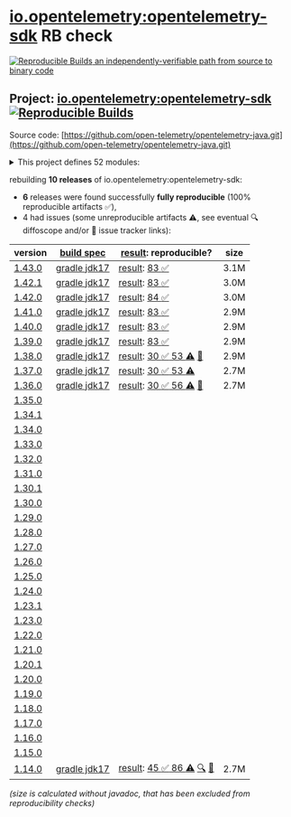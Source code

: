 [io.opentelemetry:opentelemetry-sdk](https://central.sonatype.com/artifact/io.opentelemetry/opentelemetry-sdk/versions) RB check
=======

[![Reproducible Builds](https://reproducible-builds.org/images/logos/rb.svg) an independently-verifiable path from source to binary code](https://reproducible-builds.org/)

## Project: [io.opentelemetry:opentelemetry-sdk](https://central.sonatype.com/artifact/io.opentelemetry/opentelemetry-sdk/versions) [![Reproducible Builds](https://img.shields.io/endpoint?url=https://raw.githubusercontent.com/jvm-repo-rebuild/reproducible-central/master/content/io/opentelemetry/java/badge.json)](https://github.com/jvm-repo-rebuild/reproducible-central/blob/master/content/io/opentelemetry/java/README.md)

Source code: [https://github.com/open-telemetry/opentelemetry-java.git](https://github.com/open-telemetry/opentelemetry-java.git)

<details><summary>This project defines 52 modules:</summary>

* [io.opentelemetry:opentelemetry-api](https://central.sonatype.com/artifact/io.opentelemetry/opentelemetry-api/overview)
* [io.opentelemetry:opentelemetry-api-events](https://central.sonatype.com/artifact/io.opentelemetry/opentelemetry-api-events/overview)
* [io.opentelemetry:opentelemetry-api-incubator](https://central.sonatype.com/artifact/io.opentelemetry/opentelemetry-api-incubator/overview)
* [io.opentelemetry:opentelemetry-bom](https://central.sonatype.com/artifact/io.opentelemetry/opentelemetry-bom/overview)
* [io.opentelemetry:opentelemetry-bom-alpha](https://central.sonatype.com/artifact/io.opentelemetry/opentelemetry-bom-alpha/overview)
* [io.opentelemetry:opentelemetry-context](https://central.sonatype.com/artifact/io.opentelemetry/opentelemetry-context/overview)
* [io.opentelemetry:opentelemetry-exporter-common](https://central.sonatype.com/artifact/io.opentelemetry/opentelemetry-exporter-common/overview)
* [io.opentelemetry:opentelemetry-exporter-jaeger](https://central.sonatype.com/artifact/io.opentelemetry/opentelemetry-exporter-jaeger/overview)
* [io.opentelemetry:opentelemetry-exporter-jaeger-proto](https://central.sonatype.com/artifact/io.opentelemetry/opentelemetry-exporter-jaeger-proto/overview)
* [io.opentelemetry:opentelemetry-exporter-jaeger-thrift](https://central.sonatype.com/artifact/io.opentelemetry/opentelemetry-exporter-jaeger-thrift/overview)
* [io.opentelemetry:opentelemetry-exporter-logging](https://central.sonatype.com/artifact/io.opentelemetry/opentelemetry-exporter-logging/overview)
* [io.opentelemetry:opentelemetry-exporter-logging-otlp](https://central.sonatype.com/artifact/io.opentelemetry/opentelemetry-exporter-logging-otlp/overview)
* [io.opentelemetry:opentelemetry-exporter-otlp](https://central.sonatype.com/artifact/io.opentelemetry/opentelemetry-exporter-otlp/overview)
* [io.opentelemetry:opentelemetry-exporter-otlp-common](https://central.sonatype.com/artifact/io.opentelemetry/opentelemetry-exporter-otlp-common/overview)
* [io.opentelemetry:opentelemetry-exporter-otlp-http-logs](https://central.sonatype.com/artifact/io.opentelemetry/opentelemetry-exporter-otlp-http-logs/overview)
* [io.opentelemetry:opentelemetry-exporter-otlp-http-metrics](https://central.sonatype.com/artifact/io.opentelemetry/opentelemetry-exporter-otlp-http-metrics/overview)
* [io.opentelemetry:opentelemetry-exporter-otlp-http-trace](https://central.sonatype.com/artifact/io.opentelemetry/opentelemetry-exporter-otlp-http-trace/overview)
* [io.opentelemetry:opentelemetry-exporter-otlp-logs](https://central.sonatype.com/artifact/io.opentelemetry/opentelemetry-exporter-otlp-logs/overview)
* [io.opentelemetry:opentelemetry-exporter-otlp-metrics](https://central.sonatype.com/artifact/io.opentelemetry/opentelemetry-exporter-otlp-metrics/overview)
* [io.opentelemetry:opentelemetry-exporter-otlp-trace](https://central.sonatype.com/artifact/io.opentelemetry/opentelemetry-exporter-otlp-trace/overview)
* [io.opentelemetry:opentelemetry-exporter-prometheus](https://central.sonatype.com/artifact/io.opentelemetry/opentelemetry-exporter-prometheus/overview)
* [io.opentelemetry:opentelemetry-exporter-sender-grpc-managed-channel](https://central.sonatype.com/artifact/io.opentelemetry/opentelemetry-exporter-sender-grpc-managed-channel/overview)
* [io.opentelemetry:opentelemetry-exporter-sender-jdk](https://central.sonatype.com/artifact/io.opentelemetry/opentelemetry-exporter-sender-jdk/overview)
* [io.opentelemetry:opentelemetry-exporter-sender-okhttp](https://central.sonatype.com/artifact/io.opentelemetry/opentelemetry-exporter-sender-okhttp/overview)
* [io.opentelemetry:opentelemetry-exporter-zipkin](https://central.sonatype.com/artifact/io.opentelemetry/opentelemetry-exporter-zipkin/overview)
* [io.opentelemetry:opentelemetry-extension-annotations](https://central.sonatype.com/artifact/io.opentelemetry/opentelemetry-extension-annotations/overview)
* [io.opentelemetry:opentelemetry-extension-aws](https://central.sonatype.com/artifact/io.opentelemetry/opentelemetry-extension-aws/overview)
* [io.opentelemetry:opentelemetry-extension-incubator](https://central.sonatype.com/artifact/io.opentelemetry/opentelemetry-extension-incubator/overview)
* [io.opentelemetry:opentelemetry-extension-kotlin](https://central.sonatype.com/artifact/io.opentelemetry/opentelemetry-extension-kotlin/overview)
* [io.opentelemetry:opentelemetry-extension-noop-api](https://central.sonatype.com/artifact/io.opentelemetry/opentelemetry-extension-noop-api/overview)
* [io.opentelemetry:opentelemetry-extension-trace-propagators](https://central.sonatype.com/artifact/io.opentelemetry/opentelemetry-extension-trace-propagators/overview)
* [io.opentelemetry:opentelemetry-micrometer1-shim](https://central.sonatype.com/artifact/io.opentelemetry/opentelemetry-micrometer1-shim/overview)
* [io.opentelemetry:opentelemetry-opencensus-shim](https://central.sonatype.com/artifact/io.opentelemetry/opentelemetry-opencensus-shim/overview)
* [io.opentelemetry:opentelemetry-opentracing-shim](https://central.sonatype.com/artifact/io.opentelemetry/opentelemetry-opentracing-shim/overview)
* [io.opentelemetry:opentelemetry-sdk](https://central.sonatype.com/artifact/io.opentelemetry/opentelemetry-sdk/overview)
* [io.opentelemetry:opentelemetry-sdk-common](https://central.sonatype.com/artifact/io.opentelemetry/opentelemetry-sdk-common/overview)
* [io.opentelemetry:opentelemetry-sdk-extension-autoconfigure](https://central.sonatype.com/artifact/io.opentelemetry/opentelemetry-sdk-extension-autoconfigure/overview)
* [io.opentelemetry:opentelemetry-sdk-extension-autoconfigure-spi](https://central.sonatype.com/artifact/io.opentelemetry/opentelemetry-sdk-extension-autoconfigure-spi/overview)
* [io.opentelemetry:opentelemetry-sdk-extension-aws](https://central.sonatype.com/artifact/io.opentelemetry/opentelemetry-sdk-extension-aws/overview)
* [io.opentelemetry:opentelemetry-sdk-extension-incubator](https://central.sonatype.com/artifact/io.opentelemetry/opentelemetry-sdk-extension-incubator/overview)
* [io.opentelemetry:opentelemetry-sdk-extension-jaeger-remote-sampler](https://central.sonatype.com/artifact/io.opentelemetry/opentelemetry-sdk-extension-jaeger-remote-sampler/overview)
* [io.opentelemetry:opentelemetry-sdk-extension-jfr-events](https://central.sonatype.com/artifact/io.opentelemetry/opentelemetry-sdk-extension-jfr-events/overview)
* [io.opentelemetry:opentelemetry-sdk-extension-metric-incubator](https://central.sonatype.com/artifact/io.opentelemetry/opentelemetry-sdk-extension-metric-incubator/overview)
* [io.opentelemetry:opentelemetry-sdk-extension-resources](https://central.sonatype.com/artifact/io.opentelemetry/opentelemetry-sdk-extension-resources/overview)
* [io.opentelemetry:opentelemetry-sdk-extension-tracing-incubator](https://central.sonatype.com/artifact/io.opentelemetry/opentelemetry-sdk-extension-tracing-incubator/overview)
* [io.opentelemetry:opentelemetry-sdk-extension-zpages](https://central.sonatype.com/artifact/io.opentelemetry/opentelemetry-sdk-extension-zpages/overview)
* [io.opentelemetry:opentelemetry-sdk-logs](https://central.sonatype.com/artifact/io.opentelemetry/opentelemetry-sdk-logs/overview)
* [io.opentelemetry:opentelemetry-sdk-logs-testing](https://central.sonatype.com/artifact/io.opentelemetry/opentelemetry-sdk-logs-testing/overview)
* [io.opentelemetry:opentelemetry-sdk-metrics](https://central.sonatype.com/artifact/io.opentelemetry/opentelemetry-sdk-metrics/overview)
* [io.opentelemetry:opentelemetry-sdk-testing](https://central.sonatype.com/artifact/io.opentelemetry/opentelemetry-sdk-testing/overview)
* [io.opentelemetry:opentelemetry-sdk-trace](https://central.sonatype.com/artifact/io.opentelemetry/opentelemetry-sdk-trace/overview)
* [io.opentelemetry:opentelemetry-semconv](https://central.sonatype.com/artifact/io.opentelemetry/opentelemetry-semconv/overview)
</details>

rebuilding **10 releases** of io.opentelemetry:opentelemetry-sdk:
- **6** releases were found successfully **fully reproducible** (100% reproducible artifacts :white_check_mark:),
- 4 had issues (some unreproducible artifacts :warning:, see eventual :mag: diffoscope and/or :memo: issue tracker links):

| version | [build spec](/BUILDSPEC.md) | [result](https://reproducible-builds.org/docs/jvm/): reproducible? | size |
| -- | --------- | ------ | -- |
| [1.43.0](https://central.sonatype.com/artifact/io.opentelemetry/opentelemetry-sdk/1.43.0/pom) | [gradle jdk17](opentelemetry-sdk-1.43.0.buildspec) | [result](opentelemetry-sdk-1.43.0.buildinfo): [83 :white_check_mark: ](opentelemetry-sdk-1.43.0.buildcompare) | 3.1M |
| [1.42.1](https://central.sonatype.com/artifact/io.opentelemetry/opentelemetry-sdk/1.42.1/pom) | [gradle jdk17](opentelemetry-sdk-1.42.1.buildspec) | [result](opentelemetry-sdk-1.42.1.buildinfo): [83 :white_check_mark: ](opentelemetry-sdk-1.42.1.buildcompare) | 3.0M |
| [1.42.0](https://central.sonatype.com/artifact/io.opentelemetry/opentelemetry-sdk/1.42.0/pom) | [gradle jdk17](opentelemetry-sdk-1.42.0.buildspec) | [result](opentelemetry-sdk-1.42.0.buildinfo): [84 :white_check_mark: ](opentelemetry-sdk-1.42.0.buildcompare) | 3.0M |
| [1.41.0](https://central.sonatype.com/artifact/io.opentelemetry/opentelemetry-sdk/1.41.0/pom) | [gradle jdk17](opentelemetry-sdk-1.41.0.buildspec) | [result](opentelemetry-sdk-1.41.0.buildinfo): [83 :white_check_mark: ](opentelemetry-sdk-1.41.0.buildcompare) | 2.9M |
| [1.40.0](https://central.sonatype.com/artifact/io.opentelemetry/opentelemetry-sdk/1.40.0/pom) | [gradle jdk17](opentelemetry-sdk-1.40.0.buildspec) | [result](opentelemetry-sdk-1.40.0.buildinfo): [83 :white_check_mark: ](opentelemetry-sdk-1.40.0.buildcompare) | 2.9M |
| [1.39.0](https://central.sonatype.com/artifact/io.opentelemetry/opentelemetry-sdk/1.39.0/pom) | [gradle jdk17](opentelemetry-sdk-1.39.0.buildspec) | [result](opentelemetry-sdk-1.39.0.buildinfo): [83 :white_check_mark: ](opentelemetry-sdk-1.39.0.buildcompare) | 2.9M |
| [1.38.0](https://central.sonatype.com/artifact/io.opentelemetry/opentelemetry-sdk/1.38.0/pom) | [gradle jdk17](opentelemetry-sdk-1.38.0.buildspec) | [result](opentelemetry-sdk-1.38.0.buildinfo): [30 :white_check_mark:  53 :warning:](opentelemetry-sdk-1.38.0.buildcompare) [:memo:](https://github.com/open-telemetry/opentelemetry-java/pull/6471) | 2.9M |
| [1.37.0](https://central.sonatype.com/artifact/io.opentelemetry/opentelemetry-sdk/1.37.0/pom) | [gradle jdk17](opentelemetry-sdk-1.37.0.buildspec) | [result](opentelemetry-sdk-1.37.0.buildinfo): [30 :white_check_mark:  53 :warning:](opentelemetry-sdk-1.37.0.buildcompare) | 2.7M |
| [1.36.0](https://central.sonatype.com/artifact/io.opentelemetry/opentelemetry-sdk/1.36.0/pom) | [gradle jdk17](opentelemetry-sdk-1.36.0.buildspec) | [result](opentelemetry-sdk-1.36.0.buildinfo): [30 :white_check_mark:  56 :warning:](opentelemetry-sdk-1.36.0.buildcompare) [:memo:](https://github.com/open-telemetry/opentelemetry-java/issues/4488) | 2.7M |
| [1.35.0](https://central.sonatype.com/artifact/io.opentelemetry/opentelemetry-sdk/1.35.0/pom) | | | |
| [1.34.1](https://central.sonatype.com/artifact/io.opentelemetry/opentelemetry-sdk/1.34.1/pom) | | | |
| [1.34.0](https://central.sonatype.com/artifact/io.opentelemetry/opentelemetry-sdk/1.34.0/pom) | | | |
| [1.33.0](https://central.sonatype.com/artifact/io.opentelemetry/opentelemetry-sdk/1.33.0/pom) | | | |
| [1.32.0](https://central.sonatype.com/artifact/io.opentelemetry/opentelemetry-sdk/1.32.0/pom) | | | |
| [1.31.0](https://central.sonatype.com/artifact/io.opentelemetry/opentelemetry-sdk/1.31.0/pom) | | | |
| [1.30.1](https://central.sonatype.com/artifact/io.opentelemetry/opentelemetry-sdk/1.30.1/pom) | | | |
| [1.30.0](https://central.sonatype.com/artifact/io.opentelemetry/opentelemetry-sdk/1.30.0/pom) | | | |
| [1.29.0](https://central.sonatype.com/artifact/io.opentelemetry/opentelemetry-sdk/1.29.0/pom) | | | |
| [1.28.0](https://central.sonatype.com/artifact/io.opentelemetry/opentelemetry-sdk/1.28.0/pom) | | | |
| [1.27.0](https://central.sonatype.com/artifact/io.opentelemetry/opentelemetry-sdk/1.27.0/pom) | | | |
| [1.26.0](https://central.sonatype.com/artifact/io.opentelemetry/opentelemetry-sdk/1.26.0/pom) | | | |
| [1.25.0](https://central.sonatype.com/artifact/io.opentelemetry/opentelemetry-sdk/1.25.0/pom) | | | |
| [1.24.0](https://central.sonatype.com/artifact/io.opentelemetry/opentelemetry-sdk/1.24.0/pom) | | | |
| [1.23.1](https://central.sonatype.com/artifact/io.opentelemetry/opentelemetry-sdk/1.23.1/pom) | | | |
| [1.23.0](https://central.sonatype.com/artifact/io.opentelemetry/opentelemetry-sdk/1.23.0/pom) | | | |
| [1.22.0](https://central.sonatype.com/artifact/io.opentelemetry/opentelemetry-sdk/1.22.0/pom) | | | |
| [1.21.0](https://central.sonatype.com/artifact/io.opentelemetry/opentelemetry-sdk/1.21.0/pom) | | | |
| [1.20.1](https://central.sonatype.com/artifact/io.opentelemetry/opentelemetry-sdk/1.20.1/pom) | | | |
| [1.20.0](https://central.sonatype.com/artifact/io.opentelemetry/opentelemetry-sdk/1.20.0/pom) | | | |
| [1.19.0](https://central.sonatype.com/artifact/io.opentelemetry/opentelemetry-sdk/1.19.0/pom) | | | |
| [1.18.0](https://central.sonatype.com/artifact/io.opentelemetry/opentelemetry-sdk/1.18.0/pom) | | | |
| [1.17.0](https://central.sonatype.com/artifact/io.opentelemetry/opentelemetry-sdk/1.17.0/pom) | | | |
| [1.16.0](https://central.sonatype.com/artifact/io.opentelemetry/opentelemetry-sdk/1.16.0/pom) | | | |
| [1.15.0](https://central.sonatype.com/artifact/io.opentelemetry/opentelemetry-sdk/1.15.0/pom) | | | |
| [1.14.0](https://central.sonatype.com/artifact/io.opentelemetry/opentelemetry-sdk/1.14.0/pom) | [gradle jdk17](opentelemetry-sdk-1.14.0.buildspec) | [result](opentelemetry-sdk-1.14.0.buildinfo): [45 :white_check_mark:  86 :warning:](opentelemetry-sdk-1.14.0.buildcompare) [:mag:](opentelemetry-sdk-1.14.0.diffoscope) [:memo:](https://github.com/open-telemetry/opentelemetry-java/issues/4488) | 2.7M |

<i>(size is calculated without javadoc, that has been excluded from reproducibility checks)</i>
